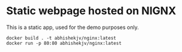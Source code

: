# Static webpage hosted on NIGNX

This is a static app, used for the demo purposes only.

```
docker build . -t abhishekjv/nginx:latest
docker run -p 80:80 abhishekjv/nginx:latest

```
